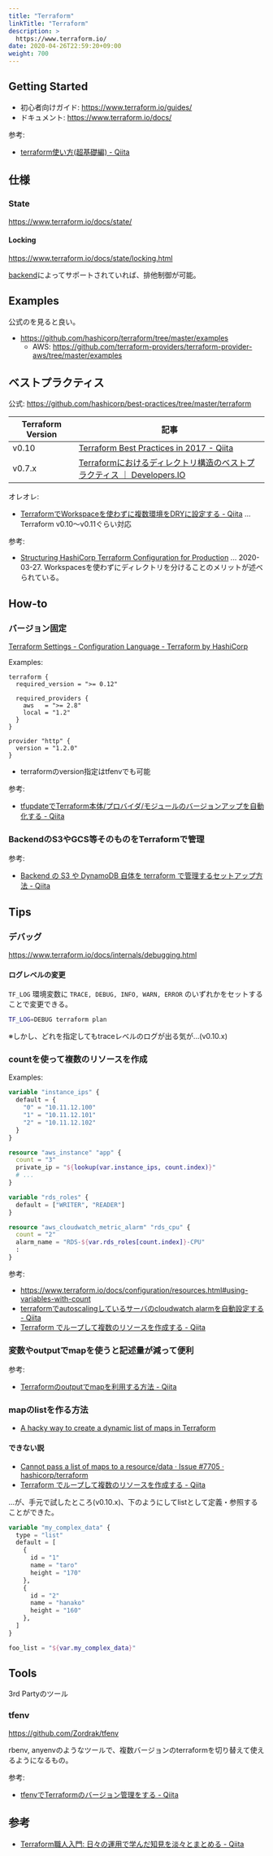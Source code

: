 ```yaml
---
title: "Terraform"
linkTitle: "Terraform"
description: >
  https://www.terraform.io/
date: 2020-04-26T22:59:20+09:00
weight: 700
---
```


## Getting Started

- 初心者向けガイド: https://www.terraform.io/guides/
- ドキュメント: https://www.terraform.io/docs/

参考:

- [terraform使い方(超基礎編) - Qiita](https://qiita.com/kohey18/items/38400d8c498baa0a0ed8 "terraform使い方(超基礎編) - Qiita")


## 仕様
### State

https://www.terraform.io/docs/state/

#### Locking

https://www.terraform.io/docs/state/locking.html

[backend](https://www.terraform.io/docs/backends)によってサポートされていれば、排他制御が可能。


## Examples

公式のを見ると良い。

- https://github.com/hashicorp/terraform/tree/master/examples
  - AWS: https://github.com/terraform-providers/terraform-provider-aws/tree/master/examples

## ベストプラクティス

公式: https://github.com/hashicorp/best-practices/tree/master/terraform

| Terraform Version | 記事 |
|-------------------------|--------|
| v0.10 | [Terraform Best Practices in 2017 - Qiita](https://qiita.com/shogomuranushi/items/e2f3ff3cfdcacdd17f99 "Terraform Best Practices in 2017 - Qiita") |
| v0.7.x | [Terraformにおけるディレクトリ構造のベストプラクティス ｜ Developers.IO](https://dev.classmethod.jp/devops/directory-layout-bestpractice-in-terraform/ "Terraformにおけるディレクトリ構造のベストプラクティス ｜ Developers.IO") |

オレオレ:

- [TerraformでWorkspaceを使わずに複数環境をDRYに設定する - Qiita](https://qiita.com/progrhyme/items/766d02e605358ad2930e "TerraformでWorkspaceを使わずに複数環境をDRYに設定する - Qiita") ... Terraform v0.10〜v0.11ぐらい対応

参考:

- [Structuring HashiCorp Terraform Configuration for Production](https://www.hashicorp.com/blog/structuring-hashicorp-terraform-configuration-for-production/) ... 2020-03-27. Workspacesを使わずにディレクトリを分けることのメリットが述べられている。

## How-to
### バージョン固定

[Terraform Settings - Configuration Language - Terraform by HashiCorp](https://www.terraform.io/docs/configuration/terraform.html)

Examples:

```HCL
terraform {
  required_version = ">= 0.12"

  required_providers {
    aws   = ">= 2.8"
    local = "1.2"
  }
}

provider "http" {
  version = "1.2.0"
}
```

- terraformのversion指定はtfenvでも可能

参考:

- [tfupdateでTerraform本体/プロバイダ/モジュールのバージョンアップを自動化する - Qiita](https://qiita.com/minamijoyo/items/1350fb28ae82a3dbb354)


### BackendのS3やGCS等そのものをTerraformで管理

参考:

- [Backend の S3 や DynamoDB 自体を terraform で管理するセットアップ方法 - Qiita](https://qiita.com/saiya_moebius/items/a8f8aa3683c2347d607c)


## Tips
### デバッグ

https://www.terraform.io/docs/internals/debugging.html

#### ログレベルの変更

`TF_LOG` 環境変数に `TRACE, DEBUG, INFO, WARN, ERROR` のいずれかをセットすることで変更できる。

```sh
TF_LOG=DEBUG terraform plan
```

※しかし、どれを指定してもtraceレベルのログが出る気が…(v0.10.x)

### countを使って複数のリソースを作成

Examples:

```Terraform
variable "instance_ips" {
  default = {
    "0" = "10.11.12.100"
    "1" = "10.11.12.101"
    "2" = "10.11.12.102"
  }
}

resource "aws_instance" "app" {
  count = "3"
  private_ip = "${lookup(var.instance_ips, count.index)}"
  # ...
}

variable "rds_roles" {
  default = ["WRITER", "READER"]
}

resource "aws_cloudwatch_metric_alarm" "rds_cpu" {
  count = "2"
  alarm_name = "RDS-${var.rds_roles[count.index]}-CPU"
  :
}
```

参考:

- https://www.terraform.io/docs/configuration/resources.html#using-variables-with-count
- [terraformでautoscalingしているサーバのcloudwatch alarmを自動設定する \- Qiita](https://qiita.com/kanagi/items/095037ba3f72de3f9572)
- [Terraform でループして複数のリソースを作成する - Qiita](https://qiita.com/ringo/items/875f08ec550f0826f0dc "Terraform でループして複数のリソースを作成する - Qiita")

### 変数やoutputでmapを使うと記述量が減って便利

参考:

- [Terraformのoutputでmapを利用する方法 - Qiita](https://qiita.com/shogomuranushi/items/cc387a1233cc7f4e6e60 "Terraformのoutputでmapを利用する方法 - Qiita")


### mapのlistを作る方法

- [A hacky way to create a dynamic list of maps in Terraform](https://gist.github.com/brikis98/f3fe2ae06f996b40b55eebcb74ed9a9e)

#### できない説

- [Cannot pass a list of maps to a resource/data · Issue #7705 · hashicorp/terraform](https://github.com/hashicorp/terraform/issues/7705 "Cannot pass a list of maps to a resource/data · Issue #7705 · hashicorp/terraform")
- [Terraform でループして複数のリソースを作成する - Qiita](https://qiita.com/ringo/items/875f08ec550f0826f0dc "Terraform  でループして複数のリソースを作成する - Qiita")

…が、手元で試したところ(v0.10.x)、下のようにしてlistとして定義・参照することができた。

```terraform
variable "my_complex_data" {
  type = "list"
  default = [
    {
      id = "1"
      name = "taro"
      height = "170"
    },
    {
      id = "2"
      name = "hanako"
      height = "160"
    },
  ]
}

foo_list = "${var.my_complex_data}"
```

## Tools

3rd Partyのツール

### tfenv

https://github.com/Zordrak/tfenv

rbenv, anyenvのようなツールで、複数バージョンのterraformを切り替えて使えるようになるもの。

参考:

- [tfenvでTerraformのバージョン管理をする - Qiita](https://qiita.com/kamatama_41/items/ba59a070d8389aab7694)


## 参考

- [Terraform職人入門: 日々の運用で学んだ知見を淡々とまとめる - Qiita](https://qiita.com/minamijoyo/items/1f57c62bed781ab8f4d7 "Terraform職人入門: 日々の運用で学んだ知見を淡々とまとめる - Qiita")
